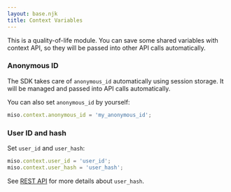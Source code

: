 ```yaml
---
layout: base.njk
title: Context Variables
---
```


This is a quality-of-life module. You can save some shared variables with context API, so they will be passed into other API calls automatically.

### Anonymous ID

The SDK takes care of `anonymous_id` automatically using session storage. It will be managed and passed into API calls automatically.

You can also set `anonymous_id` by yourself:

```js
miso.context.anonymous_id = 'my_anonymous_id';
```

### User ID and hash
Set `user_id` and `user_hash`:

```js
miso.context.user_id = 'user_id';
miso.context.user_hash = 'user_hash';
```

See [REST API](https://api.askmiso.com/#operation/search_v1_search_search_post) for more details about `user_hash`.

